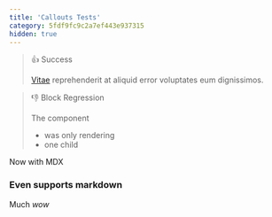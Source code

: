 ```yaml
---
title: 'Callouts Tests'
category: 5fdf9fc9c2a7ef443e937315
hidden: true
---
```


> 👍 Success
>
> <a href="http://www.google.com">Vitae</a> <span>reprehenderit</span> at aliquid error voluptates eum dignissimos.

> 👎 Block Regression
>
> The component
>
> - was only rendering
> - one child

<Callout theme="error" icon="🔥">
Now with MDX

### Even supports markdown

Much _wow_
</Callout>
